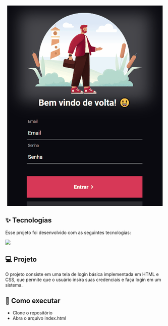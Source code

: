 <p align="center">

<img src="https://github.com/mariathmatheus/LoginScreen/blob/main/imagens/LoginScreen.gif" alt="Gif preview">
</p>

## ✨ Tecnologias

Esse projeto foi desenvolvido com as seguintes tecnologias:

<div>
<img src="https://img.shields.io/badge/html5-%23E34F26.svg?style=for-the-badge&logo=html5&logoColor=white%22/%3E
<img src="https://img.shields.io/badge/css3-%231572B6.svg?style=for-the-badge&logo=css3&logoColor=white%22/%3E
</div>

## 💻 Projeto

O projeto consiste em uma tela de login básica implementada em HTML e CSS, que permite que o usuário insira suas credenciais e faça login em um sistema.

## 🚀 Como executar

- Clone o repositório
- Abra o arquivo index.html
